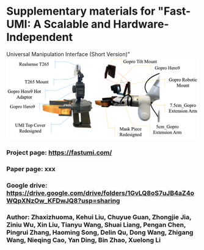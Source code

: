 # Supplementary materials for "Fast-UMI: A Scalable and Hardware-Independent
Universal Manipulation Interface (Short Version)"
![FastUMI](images/fastumi.png "FastUMI")
### Project page: https://fastumi.com/
### Paper page: xxx

### Google drive: https://drive.google.com/drive/folders/1GvLQ8oS7uJB4aZ4oWQpXNzOw_KFDwJQ8?usp=sharing

### Author: Zhaxizhuoma, Kehui Liu, Chuyue Guan, Zhongjie Jia, Ziniu Wu, Xin Liu, Tianyu Wang, Shuai Liang, Pengan Chen, Pingrui Zhang, Haoming Song, Delin Qu, Dong Wang, Zhigang Wang, Nieqing Cao, Yan Ding, Bin Zhao, Xuelong Li

